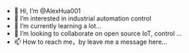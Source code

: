 - 👋 Hi, I’m @AlexHua001
- 👀 I’m interested in industrial automation control
- 🌱 I’m currently learning a lot...
- 💞️ I’m looking to collaborate on open source IoT, control ...
- 📫 How to reach me，by leave me a message here...

<!---
AlexHua001/AlexHua001 is a ✨ special ✨ repository because its `README.md` (this file) appears on your GitHub profile.
You can click the Preview link to take a look at your changes.
--->
